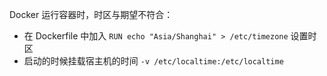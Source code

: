 Docker 运行容器时，时区与期望不符合：
- 在 Dockerfile 中加入 `RUN echo "Asia/Shanghai" > /etc/timezone` 设置时区
- 启动的时候挂载宿主机的时间 `-v /etc/localtime:/etc/localtime`

